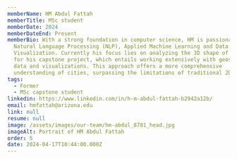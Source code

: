 ```yaml
---
memberName: HM Abdul Fattah
memberTitle: MSc student
memberDate: 2024
memberDateEnd: Present
memberBio: With a strong foundation in computer science, HM is passionate about
  Natural Language Processing (NLP), Applied Machine Learning and Data
  Visualization. Currently his focus lies on analyzing the 3D shape of cities
  for his capstone project, which entails working extensively with geospatial
  data and visualizations. This approach offers a more comprehensive
  understanding of cities, surpassing the limitations of traditional 2D studies.
tags:
  - Former
  - MSc capstone student
linkedin: https://www.linkedin.com/in/h-m-abdul-fattah-b2942a12b/
email: hmfattah@arizona.edu
link: null
resume: null
image: /assets/images/our-team/hm-abdul_8781_head.jpg
imageAlt: Portrait of HM Abdul Fattah
order: 5
date: 2024-04-17T10:44:00.000Z
---
```

